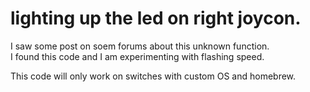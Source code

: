 # lighting up the led on right joycon. 


I saw some post on soem forums about this unknown function.  
I found this code and I am experimenting with flashing  speed.  

This code will only work on switches with custom OS and homebrew.  
